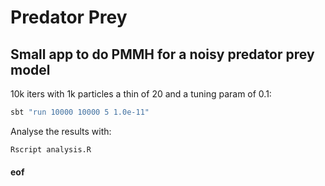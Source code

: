 # Predator Prey

## Small app to do PMMH for a noisy predator prey model

10k iters with 1k particles a thin of 20 and a tuning param of 0.1:

```bash
sbt "run 10000 10000 5 1.0e-11"
```

Analyse the results with:

```bash
Rscript analysis.R
```

#### eof

